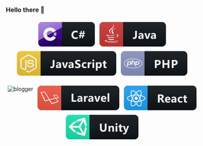 ### Hello there 👋


<p align="center">
    <img src="https://raw.githubusercontent.com/MikeCodesDotNET/ColoredBadges/master/svg/dev/languages/csharp.svg" alt="blogger" style="vertical-align:top; margin:6px 4px">
    <img src="https://raw.githubusercontent.com/MikeCodesDotNET/ColoredBadges/master/svg/dev/languages/java.svg" alt="blogger" style="vertical-align:top; margin:6px 4px">
    <img src="https://raw.githubusercontent.com/MikeCodesDotNET/ColoredBadges/master/svg/dev/languages/js.svg" alt="blogger" style="vertical-align:top; margin:6px 4px">
    <img src="https://raw.githubusercontent.com/MikeCodesDotNET/ColoredBadges/master/svg/dev/languages/php.svg" alt="blogger" style="vertical-align:top; margin:6px 4px">
</p>
<p align="center">
    <img src="https://raw.githubusercontent.com/klaasnicolaas/ColoredBadges/new-badges/svg/dev/tools/git.svg" alt="blogger" style="vertical-align:top; margin:6px 4px">
    <img src="https://raw.githubusercontent.com/MikeCodesDotNET/ColoredBadges/master/svg/dev/frameworks/laravel.svg" alt="blogger" style="vertical-align:top; margin:6px 4px">
    <img src="https://raw.githubusercontent.com/MikeCodesDotNET/ColoredBadges/master/svg/dev/frameworks/react.svg" alt="blogger" style="vertical-align:top; margin:6px 4px">
    <img src="https://raw.githubusercontent.com/MikeCodesDotNET/ColoredBadges/master/svg/dev/frameworks/unity.svg" alt="blogger" style="vertical-align:top; margin:6px 4px">
</p>
  
<!-- In case you want a badge with a link
 <a href="#">
    <img src="help/Badge3.svg" alt="blogger" style="vertical-align:top; margin:6px 4px">
  </a>  
-->
</p>



<!--
**jesQM/JesQM** is a ✨ _special_ ✨ repository because its `README.md` (this file) appears on your GitHub profile.

Here are some ideas to get you started:

- 🔭 I’m currently working on ...
- 🌱 I’m currently learning ...
- 👯 I’m looking to collaborate on ...
- 🤔 I’m looking for help with ...
- 💬 Ask me about ...
- 📫 How to reach me: ...
- 😄 Pronouns: ...
- ⚡ Fun fact: ...



Badges: https://shields.io
Cool example: https://github.com/shiryel/shiryel/blob/master/README.md
Cool example: https://github.com/tusharnankani/tusharnankani/blob/master/README.md
Cool example: https://github.com/rudrabarad/rudrabarad
Visit Counter: https://github.com/antonkomarev/github-profile-views-counter

-->
